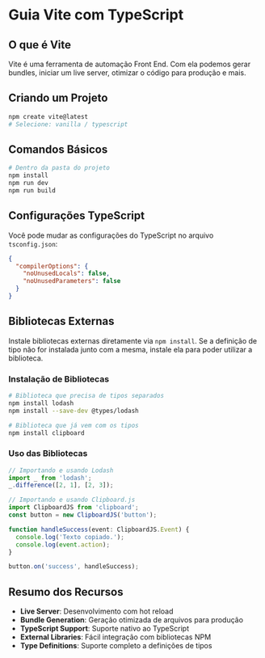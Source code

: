 # Guia Vite com TypeScript

## O que é Vite

Vite é uma ferramenta de automação Front End. Com ela podemos gerar bundles, iniciar um live server, otimizar o código para produção e mais.

## Criando um Projeto

```bash
npm create vite@latest
# Selecione: vanilla / typescript
```

## Comandos Básicos

```bash
# Dentro da pasta do projeto
npm install
npm run dev
npm run build
```

## Configurações TypeScript

Você pode mudar as configurações do TypeScript no arquivo `tsconfig.json`:

```json
{
  "compilerOptions": {
    "noUnusedLocals": false,
    "noUnusedParameters": false
  }
}
```

## Bibliotecas Externas

Instale bibliotecas externas diretamente via `npm install`. Se a definição de tipo não for instalada junto com a mesma, instale ela para poder utilizar a biblioteca.

### Instalação de Bibliotecas

```bash
# Biblioteca que precisa de tipos separados
npm install lodash
npm install --save-dev @types/lodash

# Biblioteca que já vem com os tipos
npm install clipboard
```

### Uso das Bibliotecas

```typescript
// Importando e usando Lodash
import _ from 'lodash';
_.difference([2, 1], [2, 3]);

// Importando e usando Clipboard.js
import ClipboardJS from 'clipboard';
const button = new ClipboardJS('button');

function handleSuccess(event: ClipboardJS.Event) {
  console.log('Texto copiado.');
  console.log(event.action);
}

button.on('success', handleSuccess);
```

## Resumo dos Recursos

- **Live Server**: Desenvolvimento com hot reload
- **Bundle Generation**: Geração otimizada de arquivos para produção
- **TypeScript Support**: Suporte nativo ao TypeScript
- **External Libraries**: Fácil integração com bibliotecas NPM
- **Type Definitions**: Suporte completo a definições de tipos
